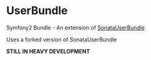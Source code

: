 UserBundle
==========

Symfony2 Bundle - An extension of [SonataUserBundle](https://github.com/sonata-project/SonataUserBundle, "SonataUserBundle")

Uses a forked version of SonataUserBundle

**STILL IN HEAVY DEVELOPMENT**
